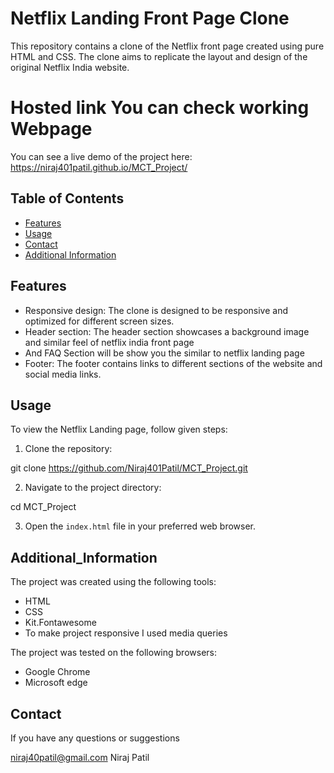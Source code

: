 # Netflix Landing Front Page Clone

This repository contains a clone of the Netflix front page created using pure HTML and CSS. 
The clone aims to replicate the layout and design of the original Netflix India website.

# Hosted link You can check working Webpage 

You can see a live demo of the project here: https://niraj401patil.github.io/MCT_Project/


## Table of Contents

- [Features](#features)
- [Usage](#usage)
- [Contact](#contact)
- [Additional Information](#additional_information)




## Features

- Responsive design: The clone is designed to be responsive and optimized for different screen sizes.
- Header section: The header section showcases a background image and similar feel of netflix india front    page
- And FAQ Section will be show you the similar to netflix landing page
- Footer: The footer contains links to different sections of the website and social media links.

## Usage

To view the Netflix Landing page, follow given steps:

1. Clone the repository:

git clone https://github.com/Niraj401Patil/MCT_Project.git


2. Navigate to the project directory:

cd MCT_Project


3. Open the `index.html` file in your preferred web browser.

## Additional_Information

 The project was created using the following tools:
- HTML
- CSS
- Kit.Fontawesome
- To make project responsive I used media queries

The project was tested on the following browsers:
- Google Chrome
- Microsoft edge



## Contact

If you have any questions or suggestions

 niraj40patil@gmail.com
 Niraj Patil

 
